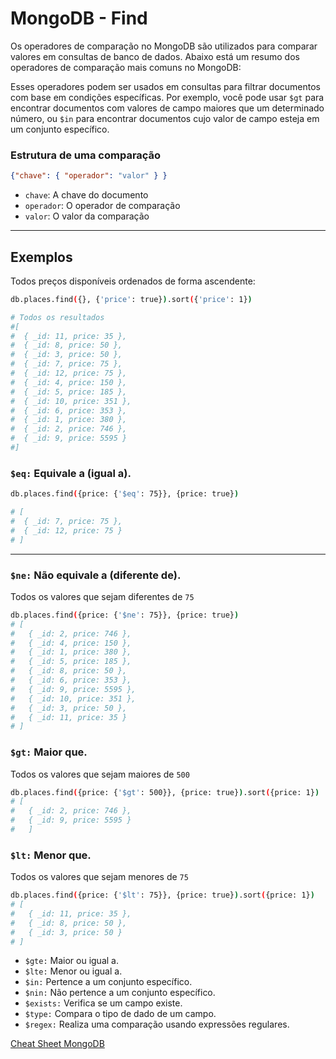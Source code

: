 # MongoDB - Find

Os operadores de comparação no MongoDB são utilizados para comparar valores em consultas de banco de dados.
Abaixo está um resumo dos operadores de comparação mais comuns no MongoDB:

Esses operadores podem ser usados em consultas para filtrar documentos com base em condições específicas. Por exemplo, você pode usar `$gt` para encontrar documentos com valores de campo maiores que um determinado número, ou `$in` para encontrar documentos cujo valor de campo esteja em um conjunto específico.

### Estrutura de uma comparação

```json
{"chave": { "operador": "valor" } }
```

- `chave`: A chave do documento
- `operador`: O operador de comparação
- `valor`: O valor da comparação
--- 

## Exemplos

Todos preços disponíveis ordenados de forma ascendente:

```bash
db.places.find({}, {'price': true}).sort({'price': 1})

# Todos os resultados
#[
#  { _id: 11, price: 35 },
#  { _id: 8, price: 50 },
#  { _id: 3, price: 50 },
#  { _id: 7, price: 75 },
#  { _id: 12, price: 75 },
#  { _id: 4, price: 150 },
#  { _id: 5, price: 185 },
#  { _id: 10, price: 351 },
#  { _id: 6, price: 353 },
#  { _id: 1, price: 380 },
#  { _id: 2, price: 746 },
#  { _id: 9, price: 5595 }
#]
```

### `$eq:` Equivale a (igual a).

```bash
db.places.find({price: {'$eq': 75}}, {price: true})

# [ 
#  { _id: 7, price: 75 }, 
#  { _id: 12, price: 75 }
# ]
```
--- 

### `$ne:` Não equivale a (diferente de).

Todos os valores que sejam diferentes de `75`
```bash
db.places.find({price: {'$ne': 75}}, {price: true})
# [
#   { _id: 2, price: 746 },
#   { _id: 4, price: 150 },
#   { _id: 1, price: 380 },
#   { _id: 5, price: 185 },
#   { _id: 8, price: 50 },
#   { _id: 6, price: 353 },
#   { _id: 9, price: 5595 },
#   { _id: 10, price: 351 },
#   { _id: 3, price: 50 },
#   { _id: 11, price: 35 }
# ]
```

### `$gt:` Maior que.

Todos os valores que sejam maiores de `500`

```bash
db.places.find({price: {'$gt': 500}}, {price: true}).sort({price: 1})
# [ 
#   { _id: 2, price: 746 }, 
#   { _id: 9, price: 5595 } 
#   ]
```

### `$lt:` Menor que.

Todos os valores que sejam menores de `75`

```bash
db.places.find({price: {'$lt': 75}}, {price: true}).sort({price: 1})
# [
#   { _id: 11, price: 35 },
#   { _id: 8, price: 50 },
#   { _id: 3, price: 50 }
# ]
```

- `$gte:` Maior ou igual a.
- `$lte:` Menor ou igual a.
- `$in:` Pertence a um conjunto específico.
- `$nin:` Não pertence a um conjunto específico.
- `$exists:` Verifica se um campo existe.
- `$type:` Compara o tipo de dado de um campo.
- `$regex:` Realiza uma comparação usando expressões regulares.


[Cheat Sheet MongoDB](https://www.mongodb.com/developer/products/mongodb/cheat-sheet/)
